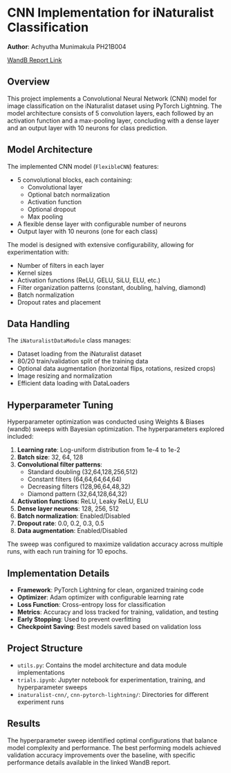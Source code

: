 # CNN Implementation for iNaturalist Classification

**Author**: Achyutha Munimakula PH21B004

[WandB Report Link](https://wandb.ai/bullseye2608-indian-institute-of-technology-madras/inaturalist-cnn/reports/DA6401-Assignment-2-Submission--VmlldzoxMjM2MDc4MQ)

## Overview

This project implements a Convolutional Neural Network (CNN) model for image classification on the iNaturalist dataset using PyTorch Lightning. The model architecture consists of 5 convolution layers, each followed by an activation function and a max-pooling layer, concluding with a dense layer and an output layer with 10 neurons for class prediction.

## Model Architecture

The implemented CNN model (`FlexibleCNN`) features:

- 5 convolutional blocks, each containing:
  - Convolutional layer
  - Optional batch normalization
  - Activation function
  - Optional dropout
  - Max pooling
- A flexible dense layer with configurable number of neurons
- Output layer with 10 neurons (one for each class)

The model is designed with extensive configurability, allowing for experimentation with:

- Number of filters in each layer
- Kernel sizes
- Activation functions (ReLU, GELU, SiLU, ELU, etc.)
- Filter organization patterns (constant, doubling, halving, diamond)
- Batch normalization
- Dropout rates and placement

## Data Handling

The `iNaturalistDataModule` class manages:

- Dataset loading from the iNaturalist dataset
- 80/20 train/validation split of the training data
- Optional data augmentation (horizontal flips, rotations, resized crops)
- Image resizing and normalization
- Efficient data loading with DataLoaders

## Hyperparameter Tuning

Hyperparameter optimization was conducted using Weights & Biases (wandb) sweeps with Bayesian optimization. The hyperparameters explored included:

1. **Learning rate**: Log-uniform distribution from 1e-4 to 1e-2
2. **Batch size**: 32, 64, 128
3. **Convolutional filter patterns**:
   - Standard doubling (32,64,128,256,512)
   - Constant filters (64,64,64,64,64)
   - Decreasing filters (128,96,64,48,32)
   - Diamond pattern (32,64,128,64,32)
4. **Activation functions**: ReLU, Leaky ReLU, ELU
5. **Dense layer neurons**: 128, 256, 512
6. **Batch normalization**: Enabled/Disabled
7. **Dropout rate**: 0.0, 0.2, 0.3, 0.5
8. **Data augmentation**: Enabled/Disabled

The sweep was configured to maximize validation accuracy across multiple runs, with each run training for 10 epochs.

## Implementation Details

- **Framework**: PyTorch Lightning for clean, organized training code
- **Optimizer**: Adam optimizer with configurable learning rate
- **Loss Function**: Cross-entropy loss for classification
- **Metrics**: Accuracy and loss tracked for training, validation, and testing
- **Early Stopping**: Used to prevent overfitting
- **Checkpoint Saving**: Best models saved based on validation loss

## Project Structure

- `utils.py`: Contains the model architecture and data module implementations
- `trials.ipynb`: Jupyter notebook for experimentation, training, and hyperparameter sweeps
- `inaturalist-cnn/`, `cnn-pytorch-lightning/`: Directories for different experiment runs

## Results

The hyperparameter sweep identified optimal configurations that balance model complexity and performance. The best performing models achieved validation accuracy improvements over the baseline, with specific performance details available in the linked WandB report.
